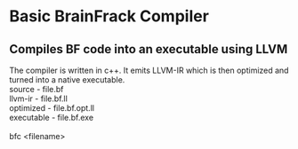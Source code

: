 # Basic BrainFrack Compiler
## Compiles BF code into an executable using LLVM

The compiler is written in c++. It emits LLVM-IR which is then optimized and turned into a native executable.
<br>source - file.bf
<br>llvm-ir - file.bf.ll
<br>optimized - file.bf.opt.ll
<br>executable - file.bf.exe
<br><br>
bfc &lt;filename&gt;
